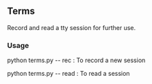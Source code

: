 Terms
--------

Record and read a tty session for further use.


### Usage 

python terms.py -- rec    : To record a new session

python terms.py -- read   : To read a session


